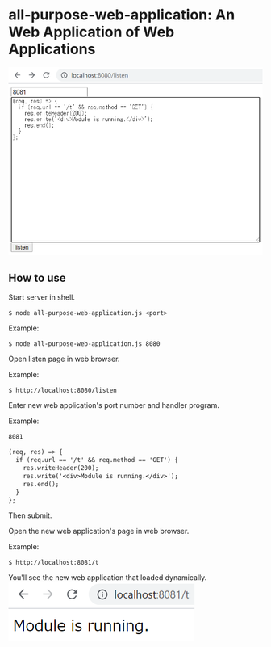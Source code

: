 # all-purpose-web-application: An Web Application of Web Applications

![listen image](docs/listen.png)

## How to use

Start server in shell.

```
$ node all-purpose-web-application.js <port>
```

Example:
```
$ node all-purpose-web-application.js 8080
```

Open listen page in web browser.

Example:
```
$ http://localhost:8080/listen
```

Enter new web application's port number and handler program.

Example:
```
8081
```
```
(req, res) => {
  if (req.url == '/t' && req.method == 'GET') {
    res.writeHeader(200);
    res.write('<div>Module is running.</div>');
    res.end();
  }
};
```

Then submit.

Open the new web application's page in web browser.

Example:
```
$ http://localhost:8081/t
```

You'll see the new web application that loaded dynamically.
![service image](docs/service.png)
